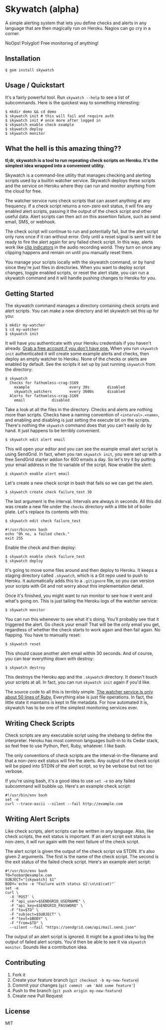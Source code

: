 # Skywatch (alpha)

A simple alerting system that lets you define checks and alerts in any
language that are then magically run on Heroku. Nagios can go cry in a
corner.

NoOps! Polyglot! Free monitoring of anything!

## Installation

    $ gem install skywatch

## Usage / Quickstart

It's a fairly powerful tool. Run `skywatch --help` to see a list of
subcommands. Here is the quickest way to something interesting:

    $ mkdir demo && cd demo
    $ skywatch init # this will fail and require auth
    $ skywatch init # once more after logged in
    $ skywatch enable check example
    $ skywatch deploy
    $ skywatch monitor

## What the hell is this amazing thing??

**tl;dr, skywatch is a tool to run repeating check scripts on
Heroku. It's the simplest idea wrapped into a convenient utility.**

Skywatch is a command-line utility that manages checking and alerting
scripts used by a builtin watcher service. Skywatch deploys these
scripts and the service on Heroku where they can run and monitor
anything from the cloud for free.

The watcher service runs check scripts that can assert
anything at any frequency. If a check script returns a non-zero exit status, 
it will fire any enabled alert scripts, passing it the output of the
check script and other useful data. Alert scripts can then act on this
assertion failure, such as send email, SMS, or webhook.

The check script will continue to run and potentially fail, but the
alert script only runs once if it ran without error. Only until a reset signal
is sent will it be ready to fire the alert again for any failed check
script. In this way, alerts work like [clip
indicators](http://help.adobe.com/en_US/audition/cs/using/WS58a04a822e3e5010548241038980c2c5-7f93.html)
in the audio recording world. They turn on once any clipping happens and
remain on until you manually reset them.

You manage your scripts locally with the skywatch command, or by hand
since they're just files in directories. When you want to deploy script
changes, toggle enabled scripts, or reset the alert state, you can run a
skywatch command and it will handle pushing changes to Heroku for you.

## Getting Started

The skywatch command manages a directory containing check scripts and
alert scripts. You can make a new directory and let skywatch set this up
for you:

    $ mkdir my-watcher
    $ cd my-watcher
    $ skywatch init

It will have you authenticate with your Heroku credentials if you
haven't already. [Grab a free account if you don't have
one.](https://api.heroku.com/signup) When you run `skywatch init`
authenticated it will create some example alerts and checks, then deploy
an empty watcher to Heroku. None of the checks or alerts are enabled by
default. See the scripts it set up by just running `skywatch` from the
directory:

    $ skywatch
      Checks for fathomless-crag-3169
        example                  every 30s        disabled
        skywatch_watchers        every 3600s      disabled
      Alerts for fathomless-crag-3169
        email            disabled

Take a look at all the files in the directory. Checks and alerts are nothing
more than scripts. Checks have a naming convention of `<interval>.<name>`,
and enabling and disabling is just setting the execute bit on the
scripts. There's nothing the `skywatch` command does that you can't
easily do by hand. It just happens to be terribly convenient.

    $ skywatch edit alert email

This will open your editor and you can see the example email alert
script is using SendGrid. In fact, when you ran `skywatch init`, you
were set up with a free SendGrid starter addon for 600 emails a day. So
let's try it by putting your email address in the `TO` variable of the
script. Now enable the alert:

    $ skywatch enable alert email

Let's create a new check script in bash that fails so we can get the
alert.

    $ skywatch create check failure_test 30

The last argument is the interval. Intervals are always in seconds. All
this did was create a new file under the `checks` directory with a
little bit of boiler plate. Let's replace its contents with this:

    $ skywatch edit check failure_test

    #!/usr/bin/env bash
    echo "Oh no, a failed check."
    exit 255

Enable the check and then deploy:

    $ skywatch enable check failure_test
    $ skywatch deploy

It's going to move some files around and then deploy to Heroku. It keeps
a staging directory called `.skywatch`, which is a Git repo used to push
to Heroku. It automatically adds this to a `.gitignore` file, so you can
version your scripts with Git and not worry about this implementation
detail.

Once it's finished, you might want to run monitor to see how it went and
what's going on. This is just tailing the Heroku logs of the watcher
service:

    $ skywatch monitor

You can run this whenever to see what it's doing. You'll probably see
that it triggered the alert. Go check your email! That will be the only
email you get, regardless of whether the check starts to work again and
then fail again. No flapping. You have to manually reset:

    $ skywatch reset

This should cause another alert email within 30 seconds. And of course,
you can tear everything down with destroy:
  
    $ skywatch destroy

This destroys the Heroku app and the `.skywatch` directory. It doesn't
touch your scripts at all. In fact, you can run `skywatch init` again if
you'd like. 

The source code to all this is terribly simple. [The watcher service is
only about 50 lines of Ruby.](https://github.com/progrium/skywatch/blob/master/lib/skywatch/watcher/watcher.rb) Everything else is just file operations.
In fact, the little state it maintains is kept in file metadata. For how
automated it is, skywatch has to be one of the simplest monitoring services
ever.

## Writing Check Scripts

Check scripts are any executable script using the shebang to define the
interpreter. Heroku has most common languages built-in to its Cedar
stack, so feel free to use Python, Perl, Ruby, whatever. I like bash.

The only conventions of check scripts are the interval-in-the-filename and that a non-zero exit status will fire the alerts. Any output of the check script will be piped into STDIN of the alert script, so try be verbose but not too
verbose.

If you're using bash, it's a good idea to use `set -e` so any failed
subcommand will bubble up. Here's an example check script:

    #!/usr/bin/env bash
    set -e
    curl --trace-ascii --silent --fail http://example.com

## Writing Alert Scripts

Like check scripts, alert scripts can be written in any language. Also,
like check scripts, the exit status is important. If an alert script
exit status is non-zero, it will run again with the next failure of the check
script. 

The alert script is given the output of the check script via STDIN. It's
also given 2 arguments. The first is the name of the check script. The
second is the exit status of the failed check script. Here's an example
alert script:

    #!/usr/bin/env bash
    TO=foobar@example.com
    SUBJECT="[skywatch] $1"
    BODY=`echo -e "Failure with status $2:\n\n$(cat)"`
    set -e
    curl \
      -X 'POST' \
      -F "api_user=$SENDGRID_USERNAME" \
      -F "api_key=$SENDGRID_PASSWORD" \
      -F "to=$TO" \
      -F "subject=$SUBJECT" \
      -F "text=$BODY" \
      -F "from=$TO" \
      --silent --fail "https://sendgrid.com/api/mail.send.json"

The output of an alert script is ignored. It might be a good idea to log
the output of failed alert scripts. You'd then be able to see it via
`skywatch monitor`. Sounds like a contribution idea.

## Contributing

1. Fork it
2. Create your feature branch (`git checkout -b my-new-feature`)
3. Commit your changes (`git commit -am 'Add some feature'`)
4. Push to the branch (`git push origin my-new-feature`)
5. Create new Pull Request

## License

MIT
